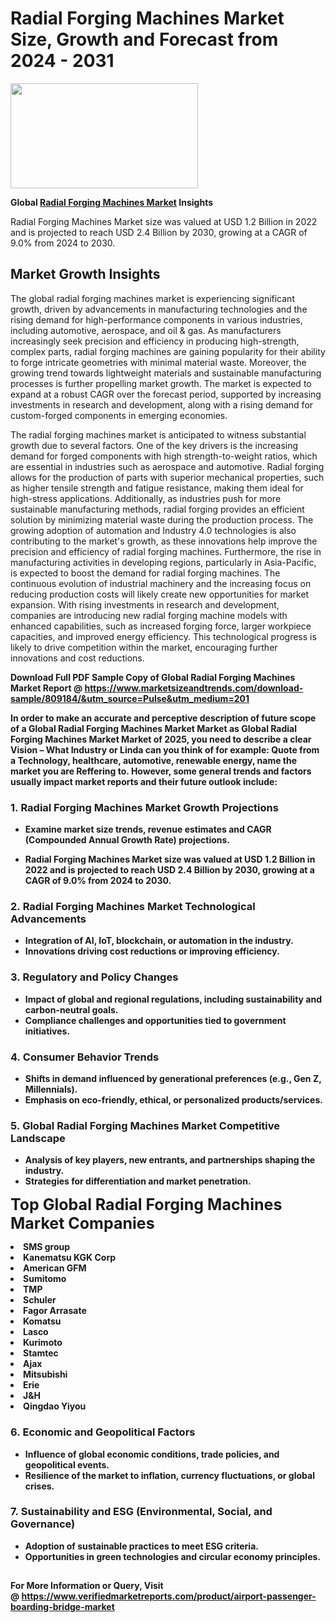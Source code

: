 <H1>Radial Forging Machines Market Size, Growth and Forecast from 2024 - 2031</H1><img class="aligncenter size-medium wp-image-584254" src="https://thirdeyenews.in/wp-content/uploads/2024/09/Global-Market-Research-300x168.jpeg" alt="" width="300" height="168" /><p><strong>Global&nbsp;<a href="https://www.marketsizeandtrends.com/download-sample/809184/&amp;utm_source=Pulse&amp;utm_medium=201">Radial Forging Machines Market</a> Insights</strong></p><p>Radial Forging Machines Market size was valued at USD 1.2 Billion in 2022 and is projected to reach USD 2.4 Billion by 2030, growing at a CAGR of 9.0% from 2024 to 2030.</p><p><h2>Market Growth Insights</h2> <p>The global radial forging machines market is experiencing significant growth, driven by advancements in manufacturing technologies and the rising demand for high-performance components in various industries, including automotive, aerospace, and oil & gas. As manufacturers increasingly seek precision and efficiency in producing high-strength, complex parts, radial forging machines are gaining popularity for their ability to forge intricate geometries with minimal material waste. Moreover, the growing trend towards lightweight materials and sustainable manufacturing processes is further propelling market growth. The market is expected to expand at a robust CAGR over the forecast period, supported by increasing investments in research and development, along with a rising demand for custom-forged components in emerging economies.</p> <p><strong></strong></p> <p>The radial forging machines market is anticipated to witness substantial growth due to several factors. One of the key drivers is the increasing demand for forged components with high strength-to-weight ratios, which are essential in industries such as aerospace and automotive. Radial forging allows for the production of parts with superior mechanical properties, such as higher tensile strength and fatigue resistance, making them ideal for high-stress applications. Additionally, as industries push for more sustainable manufacturing methods, radial forging provides an efficient solution by minimizing material waste during the production process. The growing adoption of automation and Industry 4.0 technologies is also contributing to the market's growth, as these innovations help improve the precision and efficiency of radial forging machines. Furthermore, the rise in manufacturing activities in developing regions, particularly in Asia-Pacific, is expected to boost the demand for radial forging machines. The continuous evolution of industrial machinery and the increasing focus on reducing production costs will likely create new opportunities for market expansion. With rising investments in research and development, companies are introducing new radial forging machine models with enhanced capabilities, such as increased forging force, larger workpiece capacities, and improved energy efficiency. This technological progress is likely to drive competition within the market, encouraging further innovations and cost reductions. <p><strong></p><p><span class=""><strong>Download Full PDF Sample Copy of Global Radial Forging Machines Market Report</strong> @ <a href="https://www.marketsizeandtrends.com/download-sample/809184/&amp;utm_source=Pulse&amp;utm_medium=201" target="_blank">https://www.marketsizeandtrends.com/download-sample/809184/&amp;utm_source=Pulse&amp;utm_medium=201</a></span></p><p>In order to make an accurate and perceptive description of future scope of a Global&nbsp;Radial Forging Machines Market Market as Global&nbsp;Radial Forging Machines Market Market of 2025, you need to describe a clear Vision &ndash; What Industry or Linda can you think of for example: Quote from a Technology, healthcare, automotive, renewable energy, name the market you are Reffering to. However, some general trends and factors usually impact market reports and their future outlook include:</p><h3>1.&nbsp;<strong>Radial Forging Machines Market Growth Projections</strong></h3><ul><li>Examine market size trends, revenue estimates and CAGR (Compounded Annual Growth Rate) projections.</li><li><p>Radial Forging Machines Market size was valued at USD 1.2 Billion in 2022 and is projected to reach USD 2.4 Billion by 2030, growing at a CAGR of 9.0% from 2024 to 2030.</p></li></ul><h3>2.&nbsp;<strong>Radial Forging Machines Market Technological Advancements</strong></h3><ul><li>Integration of AI, IoT, blockchain, or automation in the industry.</li><li>Innovations driving cost reductions or improving efficiency.</li></ul><h3>3.&nbsp;<strong>Regulatory and Policy Changes</strong></h3><ul><li>Impact of global and regional regulations, including sustainability and carbon-neutral goals.</li><li>Compliance challenges and opportunities tied to government initiatives.</li></ul><h3>4.&nbsp;<strong>Consumer Behavior Trends</strong></h3><ul><li>Shifts in demand influenced by generational preferences (e.g., Gen Z, Millennials).</li><li>Emphasis on eco-friendly, ethical, or personalized products/services.</li></ul><h3>5.&nbsp;<strong>Global Radial Forging Machines Market Competitive Landscape</strong></h3><ul><li>Analysis of key players, new entrants, and partnerships shaping the industry.</li><li>Strategies for differentiation and market penetration.</li></ul><p data-pm-slice="1 1 []"><span style="color: inherit; font-family: inherit; font-size: 25px;">Top Global Radial Forging Machines Market Companies</span></p><div class="" data-test-id=""><p><li>SMS group</li><li> Kanematsu KGK Corp</li><li> American GFM</li><li> Sumitomo</li><li> TMP</li><li> Schuler</li><li> Fagor Arrasate</li><li> Komatsu</li><li> Lasco</li><li> Kurimoto</li><li> Stamtec</li><li> Ajax</li><li> Mitsubishi</li><li> Erie</li><li> J&H</li><li> Qingdao Yiyou</li></p></div><h3>6.&nbsp;<strong>Economic and Geopolitical Factors</strong></h3><ul><li>Influence of global economic conditions, trade policies, and geopolitical events.</li><li>Resilience of the market to inflation, currency fluctuations, or global crises.</li></ul><h3>7.&nbsp;<strong>Sustainability and ESG (Environmental, Social, and Governance)</strong></h3><ul><li>Adoption of sustainable practices to meet ESG criteria.</li><li>Opportunities in green technologies and circular economy principles.</li></ul><h2><strong style="font-size: 14px;">For More Information or Query, Visit @&nbsp;</strong><a style="background-color: #ffffff; font-size: 14px;" href="https://www.marketsizeandtrends.com/report/radial-forging-machines-market/" target="_blank">https://www.verifiedmarketreports.com/product/airport-passenger-boarding-bridge-market</a></h2>
